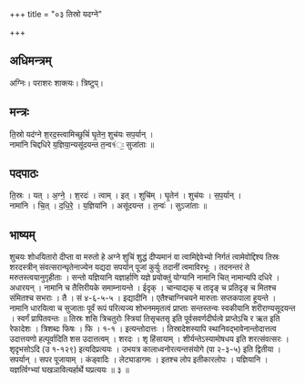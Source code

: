 +++
title = "०३ तिस्रो यदग्ने"

+++
## अधिमन्त्रम्
अग्निः। पराशरः शाक्त्यः। त्रिष्टुप्।

## मन्त्रः
ति॒स्रो यद॑ग्ने श॒रद॒स्त्वामिच्छुचिं॑ घृ॒तेन॒ शुच॑यः सप॒र्यान् ।  
नामा॑नि चिद्दधिरे य॒ज्ञिया॒न्यसू॑दयन्त त॒न्व१॑ः॒ सुजा॑ताः ॥

## पदपाठः
ति॒स्रः । यत् । अ॒ग्ने॒ । श॒रदः॑ । त्वाम् । इत् । शुचि॑म् । घृ॒तेन॑ । शुच॑यः । स॒प॒र्यान् ।  
नामा॑नि । चि॒त् । द॒धि॒रे॒ । य॒ज्ञिया॑नि । असू॑दयन्त । त॒न्वः॑ । सुऽजा॑ताः ॥

## भाष्यम्
शुचयः शोधयितारो दीप्ता वा मरुतो हे अग्ने शुचिं शुद्धं दीप्यमानं वा त्वामिद्देवेभ्यो निर्गतं त्वामेवोद्दिश्य तिस्रः शरदस्त्रीन् संवत्सरान्घृतेनाज्येन यद्यदा सपर्यान् पूजां कुर्युः तदानीं त्वमाविरभूः । तदनन्तरं ते मरुतस्त्वयानुगृहीताः । सन्तो यज्ञियानि यज्ञार्हाणि यज्ञे प्रयोक्तुं योग्यानि नामानि चित् नामान्यपि दधिरे । अधारयन् । नामानि च तैत्तिरीयके समाम्नायन्ते । ईदृक् । चान्याद्यक् च तादृङ् च प्रतिदृङ् च मितश्च संमितश्च सभराः । तै । सं ४-६-५-५ । इद्यादीनि । एतैश्चाग्निचयने मारुताः सप्तकपाला हूयन्ते । नामानि धारयित्वा च सुजाताः पूर्वं रूपं परित्यज्य शोभनममृतत्वं प्राप्ताः सन्तस्तन्वः स्वकीयानि शरीराण्यसूदयन्त । स्वर्गं प्रापितवन्तः ॥ तिस्रः शसि त्रिचतुरोः स्त्रियां तिसृचतसृ इति पूर्वसवर्णदीर्घत्वे प्राप्तेऽचि र ऋत इति रेफादेशः । त्रिशब्दः फिषः । फि । १-१ । इत्यन्तोदात्तः । तिस्रादेशस्यापि स्थानिवद्भावेनान्तोदात्तत्व उदात्तयणो हल्पूर्वादिति शस उदात्तत्वम् । शरदः । शृ हिंसायाम् । शीर्यन्तेऽस्यामोषधय इति शरत्संवत्सरः । शृदृभसोऽदि (उ १-१२९) इत्यदिप्रत्ययः । उभयत्र कालाध्वनोरत्यन्तसंयोगे (पा २-३-५) इति द्वितीया । सपर्यान् । सपर पूजायाम् । कंड्वादिः । लेट्याडागमः । इतश्च लोप इतीकारलोपः । यज्ञियानि । यज्ञर्त्विग्भ्यां घखञावित्यर्हार्थे घप्रत्ययः ॥ ३ ॥